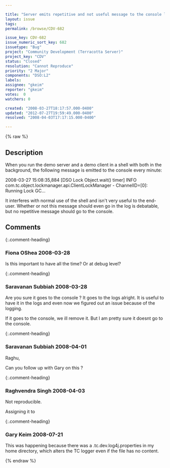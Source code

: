 ```yaml
---

title: "Server emits repetitive and not useful message to the console logger"
layout: issue
tags: 
permalink: /browse/CDV-682

issue_key: CDV-682
issue_numeric_sort_key: 682
issuetype: "Bug"
project: "Community Development (Terracotta Server)"
project_key: "CDV"
status: "Closed"
resolution: "Cannot Reproduce"
priority: "2 Major"
components: "DSO:L2"
labels: 
assignee: "gkeim"
reporter: "gkeim"
votes:  0
watchers: 0

created: "2008-03-27T18:17:57.000-0400"
updated: "2012-07-27T19:59:49.000-0400"
resolved: "2008-04-03T17:17:15.000-0400"

---
```




{% raw %}



## Description

<div markdown="1" class="description">

When you run the demo server and a demo client in a shell with both in the background, the following message is emitted to the console every minute:

 2008-03-27 15:08:35,884 [DSO Lock Object.wait() timer] INFO com.tc.object.lockmanager.api.ClientLockManager - ChannelID=[0]: Running Lock GC...

It interferes with normal use of the shell and isn't very useful to the end-user.  Whether or not this message should even go in the log is debatable, but no repetitive message should go to the console.


</div>

## Comments


{:.comment-heading}
### **Fiona OShea** <span class="date">2008-03-28</span>

<div markdown="1" class="comment">

Is this important to have all the time? Or at debug level? 

</div>


{:.comment-heading}
### **Saravanan Subbiah** <span class="date">2008-03-28</span>

<div markdown="1" class="comment">

Are you sure it goes to the console ? It goes to the logs alright. It is useful to have it in the logs and even now we figured out an issue because of the logging.

If it goes to the console, we ill remove it. But I am pretty sure it doesnt go to the console.

</div>


{:.comment-heading}
### **Saravanan Subbiah** <span class="date">2008-04-01</span>

<div markdown="1" class="comment">

Raghu,

Can you follow up with Gary on this ?



</div>


{:.comment-heading}
### **Raghvendra Singh** <span class="date">2008-04-03</span>

<div markdown="1" class="comment">

Not reproducible.

Assigning it to 

</div>


{:.comment-heading}
### **Gary Keim** <span class="date">2008-07-21</span>

<div markdown="1" class="comment">

This was happening because there was a .tc.dev.log4j.properties in my home directory, which alters the TC logger even if the file has no content.


</div>



{% endraw %}
